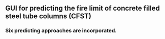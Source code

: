 ## __GUI for predicting the fire limit of concrete filled steel tube columns (CFST)__
### Six predicting approaches are incorporated.

